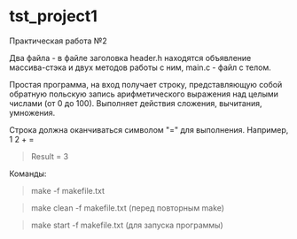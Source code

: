 # tst_project1
Практическая работа №2

Два файла - в файле заголовка header.h находятся объявление массива-стэка и двух методов работы с ним, main.c - файл с телом.

Простая программа, на вход получает строку, представляющую собой обратную польскую запись арифметического выражения над целыми числами (от 0 до 100). Выполняет действия сложения, вычитания, умножения.

Строка должна оканчиваться символом "=" для выполнения.
Например, 1 2 + =
> Result = 3

Команды:
> make -f makefile.txt

> make clean -f makefile.txt
(перед повторным make)

> make start -f makefile.txt
(для запуска программы)
